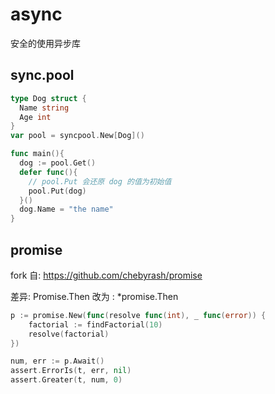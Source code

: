 # async

安全的使用异步库

## sync.pool

```go
type Dog struct {
  Name string
  Age int
}
var pool = syncpool.New[Dog]()

func main(){
  dog := pool.Get()
  defer func(){
    // pool.Put 会还原 dog 的值为初始值
    pool.Put(dog)
  }()
  dog.Name = "the name"
}
```

## promise

fork 自: https://github.com/chebyrash/promise

差异: Promise.Then 改为 : \*promise.Then

```go
p := promise.New(func(resolve func(int), _ func(error)) {
	factorial := findFactorial(10)
	resolve(factorial)
})

num, err := p.Await()
assert.ErrorIs(t, err, nil)
assert.Greater(t, num, 0)
```
